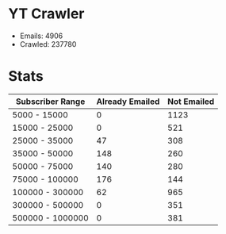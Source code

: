 # YT Crawler
- Emails: 4906
- Crawled: 237780

# Stats
| Subscriber Range  | Already Emailed | Not Emailed |
|-------|-------|-------|
| 5000 - 15000 | 0 | 1123 |
| 15000 - 25000 | 0 | 521 |
| 25000 - 35000 | 47 | 308 |
| 35000 - 50000 | 148 | 260 |
| 50000 - 75000 | 140 | 280 |
| 75000 - 100000 | 176 | 144 |
| 100000 - 300000 | 62 | 965 |
| 300000 - 500000 | 0 | 351 |
| 500000 - 1000000 | 0 | 381 |
